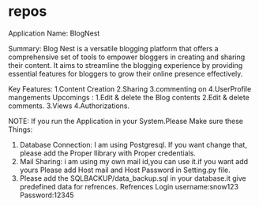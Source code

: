 # repos
Application Name: BlogNest

Summary:
Blog Nest is a versatile blogging platform that offers a comprehensive set of tools to empower bloggers in creating  and sharing  their content. It aims to streamline the blogging experience by providing essential features for bloggers to grow their online presence effectively.

Key Features:
  1.Content Creation
  2.Sharing
  3.commenting on
  4.UserProfile mangements
Upcomings :
  1.Edit & delete the Blog contents
  2.Edit & delete comments.
  3.Views 
  4.Authorizations.

NOTE: If you run the Application in your System.Please Make sure these Things:
1. Database Connection: I am using Postgresql. If you want change that, please add the Proper llibrary with Proper credentials.
2. Mail Sharing: i am using my own mail id,you can use it.if you want add yours Please add Host mail and Host Password in Setting.py file.
3. Please add the SQLBACKUP/data_backup.sql in your database.it give predefined data for refrences.
   Refrences Login username:snow123
                   Password:12345
